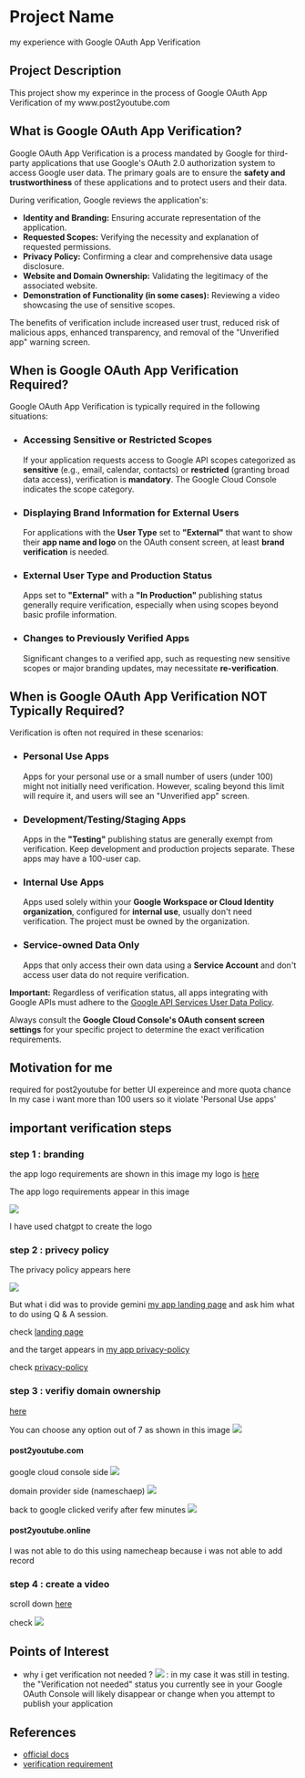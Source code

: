 
<h1>Project Name</h1>
my experience with Google OAuth App Verification

<h2>Project Description</h2>
This project show my experince in the process of Google OAuth App Verification of my www.post2youtube.com 


  <h2>What is Google OAuth App Verification?</h2>

  <p>Google OAuth App Verification is a process mandated by Google for third-party applications that use Google's OAuth 2.0 authorization system to access Google user data. The primary goals are to ensure the <strong>safety and trustworthiness</strong> of these applications and to protect users and their data.</p>

  <p>During verification, Google reviews the application's:</p>
  <ul>
    <li><strong>Identity and Branding:</strong> Ensuring accurate representation of the application.</li>
    <li><strong>Requested Scopes:</strong> Verifying the necessity and explanation of requested permissions.</li>
    <li><strong>Privacy Policy:</strong> Confirming a clear and comprehensive data usage disclosure.</li>
    <li><strong>Website and Domain Ownership:</strong> Validating the legitimacy of the associated website.</li>
    <li><strong>Demonstration of Functionality (in some cases):</strong> Reviewing a video showcasing the use of sensitive scopes.</li>
  </ul>

  <p>The benefits of verification include increased user trust, reduced risk of malicious apps, enhanced transparency, and removal of the "Unverified app" warning screen.</p>

  <h2>When is Google OAuth App Verification Required?</h2>

  <p>Google OAuth App Verification is typically required in the following situations:</p>

  <ul>
    <li>
      <h3>Accessing Sensitive or Restricted Scopes</h3>
      <p>If your application requests access to Google API scopes categorized as <strong>sensitive</strong> (e.g., email, calendar, contacts) or <strong>restricted</strong> (granting broad data access), verification is <strong>mandatory</strong>. The Google Cloud Console indicates the scope category.</p>
    </li>
    <li>
      <h3>Displaying Brand Information for External Users</h3>
      <p>For applications with the <strong>User Type</strong> set to <strong>"External"</strong> that want to show their <strong>app name and logo</strong> on the OAuth consent screen, at least <strong>brand verification</strong> is needed.</p>
    </li>
    <li>
      <h3>External User Type and Production Status</h3>
      <p>Apps set to <strong>"External"</strong> with a <strong>"In Production"</strong> publishing status generally require verification, especially when using scopes beyond basic profile information.</p>
    </li>
    <li>
      <h3>Changes to Previously Verified Apps</h3>
      <p>Significant changes to a verified app, such as requesting new sensitive scopes or major branding updates, may necessitate <strong>re-verification</strong>.</p>
    </li>
  </ul>

  <h2>When is Google OAuth App Verification NOT Typically Required?</h2>

  <p>Verification is often not required in these scenarios:</p>

  <ul>
    <li>
      <h3>Personal Use Apps</h3>
      <p>Apps for your personal use or a small number of users (under 100) might not initially need verification. However, scaling beyond this limit will require it, and users will see an "Unverified app" screen.</p>
    </li>
    <li>
      <h3>Development/Testing/Staging Apps</h3>
      <p>Apps in the <strong>"Testing"</strong> publishing status are generally exempt from verification. Keep development and production projects separate. These apps may have a 100-user cap.</p>
    </li>
    <li>
      <h3>Internal Use Apps</h3>
      <p>Apps used solely within your <strong>Google Workspace or Cloud Identity organization</strong>, configured for <strong>internal use</strong>, usually don't need verification. The project must be owned by the organization.</p>
    </li>
    <li>
      <h3>Service-owned Data Only</h3>
      <p>Apps that only access their own data using a <strong>Service Account</strong> and don't access user data do not require verification.</p>
    </li>
  </ul>

  <p><strong>Important:</strong> Regardless of verification status, all apps integrating with Google APIs must adhere to the <a href="https://developers.google.com/terms/api-services-user-data-policy">Google API Services User Data Policy</a>.</p>

  <p>Always consult the <strong>Google Cloud Console's OAuth consent screen settings</strong> for your specific project to determine the exact verification requirements.</p>


<h2>Motivation for me</h2>
required for post2youtube for better UI expereince and more quota chance
In my case i want more than 100 users so it violate 'Personal Use apps'


<h2>important verification steps</h2>

<h3>step 1 : branding</h3>
the app logo requirements are shown in this image
my logo is <a href='https://github.com/NathanKr/post2youtube-website-private/blob/main/public/images/post2youtube_logo_120x120.png'>here</a>

The app logo requirements appear in this image

<img src='./figs/app-logo-requirements.png'/>

I have used chatgpt to create the logo

<h3>step 2 : privecy policy</h3>

The privacy policy appears here

<img src='./figs/privacy-policy.png'/>

But what i did was to provide gemini <a href='https://www.post2youtube.com'>my app landing page</a> and ask him what to do using Q & A session.

check <a href='./figs/post2youtube.com.png'>landing page</a>

and the target appears in <a href='https://www.post2youtube.com/privacy-policy'>my app privacy-policy</a>


check <a href='./figs/post2youtube-privacy-policy.com.png'>privacy-policy</a>

<h3>step 3 : verifiy domain ownership</h3>
<a href='https://support.google.com/webmasters/answer/9008080?sjid=6673206062964333071-EU'>here</a></li>

You can choose any option out of 7 as shown in this image 
<img src='./figs/7-domain-verification-options.png'/>

<h4>post2youtube.com</h4>

google cloud console side <img  src='./figs/verify-google-side.png'/>

domain provider side (nameschaep) <img  src='./figs/verify-namecheap-side.png'/>

back to google clicked verify after few minutes <img src='./figs/google-verified.png'/>

<h4>post2youtube.online</h4>
I was not able to do this using namecheap because i was not able to add record

<h3>step 4 : create a video</h3>
scroll down <a href='https://support.google.com/cloud/answer/13464321?hl=en&ref_topic=13460882&sjid=2157921980951485823-EU#'>here</a>

check <img src='./figs/demo-video.png'/>




<h2>Points of Interest</h2>
<ul>
    <li>why i get verification not needed ? <img src='./figs/verification-not-needed.png'/> : in my case it was still in testing.  the "Verification not needed" status you currently see in your Google OAuth Console will likely disappear or change when you attempt to publish your application</li>
</ul>

<h2>References</h2>
<ul>
    <li><a href='https://support.google.com/cloud/answer/13463073?hl=en'>official docs</a></li>
    <li><a href='https://support.google.com/cloud/answer/13464321?hl=en&ref_topic=13460882&sjid=7676787867668491552-EU'>verification requirement</a></li>
</ul>
